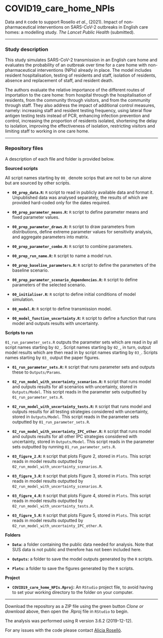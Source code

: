 # COVID19_care_home_NPIs

Data and `R` code to support Rosello *et al.*, (2021). Impact of non-pharmaceutical interventions on SARS-CoV-2 outbreaks in English care homes: a modelling study. *The Lancet Public Health* (submitted). 


--------------------------------------------------------------------------------
  
### Study description

  This study simulates SARS-CoV-2 transmission in an English care home and evaluates the probability of an outbreak over time for a care home with non-pharmaceutical interventions (NPIs) already in place. The model includes resident hospitalisation, testing of residents and staff, isolation of residents, absence and replacement of staff, and resident death. 
  
  The authors evaluate the relative importance of the different routes of importation to the care home: from hospital through the hospitalisation of residents, from the community through visitors, and from the community through staff. They also address the impact of additional control measures, namely: increasing staff and resident testing frequency, using lateral flow antigen testing tests instead of PCR, enhancing infection prevention and control, increasing the proportion of residents isolated, shortening the delay to isolation, improving the effectiveness of isolation, restricting visitors and limiting staff to working in one care home.

--------------------------------------------------------------------------------
  
### Repository files

  A description of each file and folder is provided below. 
  
  
**Sourced scripts**


  All script names starting by `00_` denote scrips that are not to be run alone but are sourced by other scripts. 

* **`00_prep_data.R`:** `R` script to read in publicly available data and format it. Unpublished data was analysed separately, the results of which are provided hard-coded only for the dates required.

* **`00_prep_parameter_means.R`:** `R` script to define parameter means and fixed parameter values.

* **`00_prep_parameter_draws.R`:** `R` script to draw parameters from distributions, define extreme parameter values for sensitivity analysis, and aggregate parameters into matrix.

* **`00_prep_parameter_combo.R`:** `R` script to combine parameters.

* **`00_prep_run_name.R`:** `R` script to name a model run.

* **`00_prep_baseline_parameters.R`:** `R` script to define the parameters of the baseline scenario.

* **`00_prep_parameter_scenario_dependencies.R`:** `R` script to define parameters of the selected scenario.

* **`00_initialiser.R`:** `R` script to define initial conditions of model simulation.

* **`00_model.R`:** `R` script to define transmission model.

* **`00_model_function_uncertainty.R`:** `R` script to define a function that runs model and outputs results with uncertainty.


**Scripts to run**


  `01_run_parameter_sets.R` outputs the parameter sets which are read in by all script names starting by `02_`. Script names starting by `02_`, in turn, output model results which are then read in by script names starting by `03_`. Scripts names starting by `03_` output the paper figures. 


* **`01_run_parameter_sets.R`:** `R` script that runs parameter sets and outputs these to `Outputs/Params`.

* **`02_run_model_with_uncertainty_scenarios.R`:** `R` script that runs model and outputs results for all scenarios with uncertainty, stored in `Outputs/Model`. This script reads in the parameter sets outputted by `01_run_parameter_sets.R`. 

* **`02_run_model_with_uncertainty_tests.R`:** `R` script that runs model and outputs results for all testing strategies considered with uncertainty, stored in `Outputs/Model`. This script reads in the parameter sets outputted by `01_run_parameter_sets.R`.

* **`02_run_model_with_uncertainty_IPC_other.R`:** `R` script that runs model and outputs results for all other IPC strategies considered with uncertainty, stored in `Outputs/Model`. This script reads in the parameter sets outputted by running `01_run_parameter_sets.R`.

* **`03_figure_2.R`:** `R` script that plots Figure 2, stored in `Plots`. This script reads in model results outputted by  `02_run_model_with_uncertainty_scenarios.R`.

* **`03_figure_3.R`:** `R` script that plots Figure 3, stored in `Plots`. This script reads in model results outputted by  `02_run_model_with_uncertainty_scenarios.R`.

* **`03_figure_4.R`:** `R` script that plots Figure 4, stored in `Plots`. This script reads in model results outputted by  `02_run_model_with_uncertainty_tests.R`.

* **`03_figure_5.R`:** `R` script that plots Figure 5, stored in `Plots`. This script reads in model results outputted by  `02_run_model_with_uncertainty_IPC_other.R`.


**Folders**

* **`Data`:** a folder containing the public data needed for analysis. Note that SUS data is not public and therefore has not been included here. 

* **`Outputs`:** a folder to save the model outputs generated by the `R` scripts. 

* **`Plots`:** a folder to save the figures generated by the `R` scripts.


**Project**

* **`COVID19_care_home_NPIs.Rproj`:** An `RStudio` project file, to avoid having to set your working directory to the  folder on your computer. 


--------------------------------------------------------------------------------

Download the repository as a ZIP file using the green button *Clone or download* above, then open the .Rproj file in `RStudio` to begin. 

The analysis was performed using R version 3.6.2 (2019-12-12).

For any issues with the code please contact [Alicia Roselló](https://www.lshtm.ac.uk/aboutus/people/rosello.alicia).
